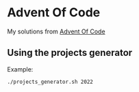 # Advent Of Code

My solutions from [Advent Of Code](https://adventofcode.com)

## Using the projects generator

Example:

```bash
./projects_generator.sh 2022
```

